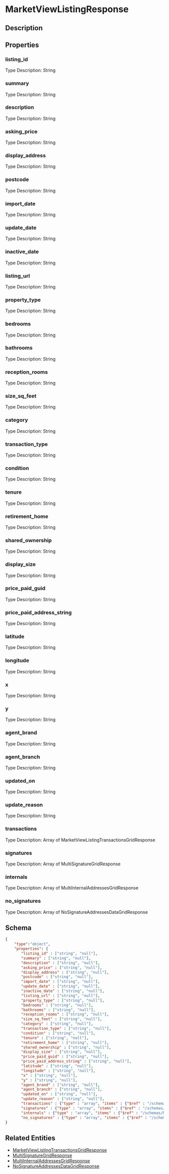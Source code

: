 # MarketViewListingResponse
## Description

## Properties
### listing_id


Type Description: String
### summary


Type Description: String
### description


Type Description: String
### asking_price


Type Description: String
### display_address


Type Description: String
### postcode


Type Description: String
### import_date


Type Description: String
### update_date


Type Description: String
### inactive_date


Type Description: String
### listing_url


Type Description: String
### property_type


Type Description: String
### bedrooms


Type Description: String
### bathrooms


Type Description: String
### reception_rooms


Type Description: String
### size_sq_feet


Type Description: String
### category


Type Description: String
### transaction_type


Type Description: String
### condition


Type Description: String
### tenure


Type Description: String
### retirement_home


Type Description: String
### shared_ownership


Type Description: String
### display_size


Type Description: String
### price_paid_guid


Type Description: String
### price_paid_address_string


Type Description: String
### latitude


Type Description: String
### longitude


Type Description: String
### x


Type Description: String
### y


Type Description: String
### agent_brand


Type Description: String
### agent_branch


Type Description: String
### updated_on


Type Description: String
### update_reason


Type Description: String
### transactions


Type Description: Array of MarketViewListingTransactionsGridResponse
### signatures


Type Description: Array of MultiSignatureGridResponse
### internals


Type Description: Array of MultiInternalAddressesGridResponse
### no_signatures


Type Description: Array of NoSignatureAddressesDataGridResponse

## Schema
```json
{
    "type":"object",
    "properties": {
       "listing_id" : ["string", "null"],
       "summary" : ["string", "null"],
       "description" : ["string", "null"],
       "asking_price" : ["string", "null"],
       "display_address" : ["string", "null"],
       "postcode" : ["string", "null"],
       "import_date" : ["string", "null"],
       "update_date" : ["string", "null"],
       "inactive_date" : ["string", "null"],
       "listing_url" : ["string", "null"],
       "property_type" : ["string", "null"],
       "bedrooms" : ["string", "null"],
       "bathrooms" : ["string", "null"],
       "reception_rooms" : ["string", "null"],
       "size_sq_feet" : ["string", "null"],
       "category" : ["string", "null"],
       "transaction_type" : ["string", "null"],
       "condition" : ["string", "null"],
       "tenure" : ["string", "null"],
       "retirement_home" : ["string", "null"],
       "shared_ownership" : ["string", "null"],
       "display_size" : ["string", "null"],
       "price_paid_guid" : ["string", "null"],
       "price_paid_address_string" : ["string", "null"],
       "latitude" : ["string", "null"],
       "longitude" : ["string", "null"],
       "x" : ["string", "null"],
       "y" : ["string", "null"],
       "agent_brand" : ["string", "null"],
       "agent_branch" : ["string", "null"],
       "updated_on" : ["string", "null"],
       "update_reason" : ["string", "null"],
       "transactions" : {"type" : "array", "items" : {"$ref" : "/schemas/MarketViewListingTransactionsGrid"},
       "signatures" : {"type" : "array", "items" : {"$ref" : "/schemas/MultiSignatureGrid"},
       "internals" : {"type" : "array", "items" : {"$ref" : "/schemas/MultiInternalAddressesGrid"},
       "no_signatures" : {"type" : "array", "items" : {"$ref" : "/schemas/NoSignatureAddressesDataGrid"}
}
```

## Related Entities
- [MarketViewListingTransactionsGridResponse](MarketViewListingTransactionsGridResponse.md)
- [MultiSignatureGridResponse](MultiSignatureGridResponse.md)
- [MultiInternalAddressesGridResponse](MultiInternalAddressesGridResponse.md)
- [NoSignatureAddressesDataGridResponse](NoSignatureAddressesDataGridResponse.md)

